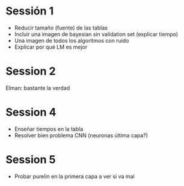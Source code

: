 # Sessión 1
- Reducir tamaño (fuente) de las tablas
- Incluir una imagen de bayesian sin validation set (explicar tiempo)
- Una imagen de todos los algoritmos con ruido
- Explicar por qué LM es mejor

# Session 2
Elman: bastante la verdad

# Session 4
- Enseñar tiempos en la tabla
- Resolver bien problema CNN (neuronas última capa?)

# Session 5
- Probar purelin en la primera capa a ver si va mal

